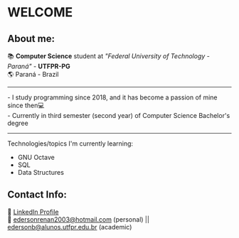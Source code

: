 # WELCOME

## About me:
  📚 **Computer Science** student at _"Federal University of Technology - Paraná"_ - **UTFPR-PG** <br>
  🌎 Paraná - Brazil <br>
  <hr>
  - I study programming since 2018, and it has become a passion of mine since then💻<br>
  - Currently in third semester (second year) of Computer Science Bachelor's degree<br>
  <hr>
  Technologies/topics I'm currently learning:
  
  * GNU Octave
  * SQL 
  * Data Structures

## Contact Info:
  🔗 [LinkedIn Profile](https://www.linkedin.com/in/%C3%A9derson-bomfim-3814a3195/) <br>
  📧 edersonrenan2003@hotmail.com (personal) || edersonb@alunos.utfpr.edu.br (academic)

<!--
**edersonRB/edersonRB** is a ✨ _special_ ✨ repository because its `README.md` (this file) appears on your GitHub profile.

Here are some ideas to get you started:

- 🔭 I’m currently working on ...
- 🌱 I’m currently learning ...
- 👯 I’m looking to collaborate on ...
- 🤔 I’m looking for help with ...
- 💬 Ask me about ...
- 📫 How to reach me: ...
- 😄 Pronouns: ...
- ⚡ Fun fact: ...
-->
